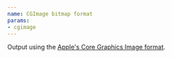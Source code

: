 ```yaml
---
name: CGImage bitmap format
params:
- cgimage
---
```

Output using the [Apple's Core Graphics Image format](https://developer.apple.com/documentation/coregraphics/cgimage).
